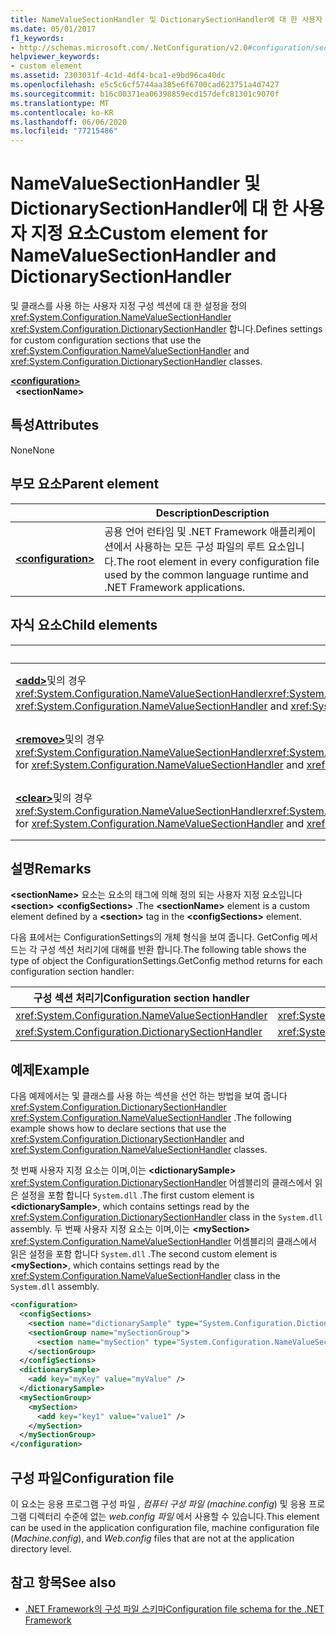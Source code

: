 ```yaml
---
title: NameValueSectionHandler 및 DictionarySectionHandler에 대 한 사용자 지정 요소
ms.date: 05/01/2017
f1_keywords:
- http://schemas.microsoft.com/.NetConfiguration/v2.0#configuration/sectionName
helpviewer_keywords:
- custom element
ms.assetid: 2303031f-4c1d-4df4-bca1-e9bd96ca40dc
ms.openlocfilehash: e5c5c6cf5744aa385e6f6700cad623751a4d7427
ms.sourcegitcommit: b16c00371ea06398859ecd157defc81301c9070f
ms.translationtype: MT
ms.contentlocale: ko-KR
ms.lasthandoff: 06/06/2020
ms.locfileid: "77215486"
---
```

# <a name="custom-element-for-namevaluesectionhandler-and-dictionarysectionhandler"></a><span data-ttu-id="0030e-102">NameValueSectionHandler 및 DictionarySectionHandler에 대 한 사용자 지정 요소</span><span class="sxs-lookup"><span data-stu-id="0030e-102">Custom element for NameValueSectionHandler and DictionarySectionHandler</span></span>

<span data-ttu-id="0030e-103">및 클래스를 사용 하는 사용자 지정 구성 섹션에 대 한 설정을 정의 <xref:System.Configuration.NameValueSectionHandler> <xref:System.Configuration.DictionarySectionHandler> 합니다.</span><span class="sxs-lookup"><span data-stu-id="0030e-103">Defines settings for custom configuration sections that use the <xref:System.Configuration.NameValueSectionHandler> and <xref:System.Configuration.DictionarySectionHandler> classes.</span></span>

[**\<configuration>**](configuration-element.md)\
&nbsp;&nbsp;**\<sectionName>**

## <a name="attributes"></a><span data-ttu-id="0030e-104">특성</span><span class="sxs-lookup"><span data-stu-id="0030e-104">Attributes</span></span>

<span data-ttu-id="0030e-105">None</span><span class="sxs-lookup"><span data-stu-id="0030e-105">None</span></span>

## <a name="parent-element"></a><span data-ttu-id="0030e-106">부모 요소</span><span class="sxs-lookup"><span data-stu-id="0030e-106">Parent element</span></span>

|     | <span data-ttu-id="0030e-107">Description</span><span class="sxs-lookup"><span data-stu-id="0030e-107">Description</span></span> |
| --- | ----------- |
| [**\<configuration>**](configuration-element.md) | <span data-ttu-id="0030e-108">공용 언어 런타임 및 .NET Framework 애플리케이션에서 사용하는 모든 구성 파일의 루트 요소입니다.</span><span class="sxs-lookup"><span data-stu-id="0030e-108">The root element in every configuration file used by the common language runtime and .NET Framework applications.</span></span> |

## <a name="child-elements"></a><span data-ttu-id="0030e-109">자식 요소</span><span class="sxs-lookup"><span data-stu-id="0030e-109">Child elements</span></span>

|     | <span data-ttu-id="0030e-110">Description</span><span class="sxs-lookup"><span data-stu-id="0030e-110">Description</span></span> |
| --- | ----------- |
| <span data-ttu-id="0030e-111">[**\<add>**](add-element-for-custom-2.md)및의 경우 <xref:System.Configuration.NameValueSectionHandler><xref:System.Configuration.DictionarySectionHandler></span><span class="sxs-lookup"><span data-stu-id="0030e-111">[**\<add>**](add-element-for-custom-2.md) for <xref:System.Configuration.NameValueSectionHandler> and <xref:System.Configuration.DictionarySectionHandler></span></span>  | <span data-ttu-id="0030e-112">사용자 지정 응용 프로그램 설정을 추가 합니다.</span><span class="sxs-lookup"><span data-stu-id="0030e-112">Adds custom application settings.</span></span> |
| <span data-ttu-id="0030e-113">[**\<remove>**](remove-element-for-custom-2.md)및의 경우 <xref:System.Configuration.NameValueSectionHandler><xref:System.Configuration.DictionarySectionHandler></span><span class="sxs-lookup"><span data-stu-id="0030e-113">[**\<remove>**](remove-element-for-custom-2.md) for <xref:System.Configuration.NameValueSectionHandler> and <xref:System.Configuration.DictionarySectionHandler></span></span> | <span data-ttu-id="0030e-114">이전에 정의 된 설정을 제거 합니다.</span><span class="sxs-lookup"><span data-stu-id="0030e-114">Removes a previously defined setting.</span></span> |
| <span data-ttu-id="0030e-115">[**\<clear>**](clear-element-for-custom-2.md)및의 경우 <xref:System.Configuration.NameValueSectionHandler><xref:System.Configuration.DictionarySectionHandler></span><span class="sxs-lookup"><span data-stu-id="0030e-115">[**\<clear>**](clear-element-for-custom-2.md) for <xref:System.Configuration.NameValueSectionHandler> and <xref:System.Configuration.DictionarySectionHandler></span></span> | <span data-ttu-id="0030e-116">섹션에서 이전에 정의 된 모든 설정을 지웁니다.</span><span class="sxs-lookup"><span data-stu-id="0030e-116">Clears all previously defined settings in a section.</span></span> |

## <a name="remarks"></a><span data-ttu-id="0030e-117">설명</span><span class="sxs-lookup"><span data-stu-id="0030e-117">Remarks</span></span>

<span data-ttu-id="0030e-118">**\<sectionName>** 요소는 요소의 태그에 의해 정의 되는 사용자 지정 요소입니다 **\<section>** **\<configSections>** .</span><span class="sxs-lookup"><span data-stu-id="0030e-118">The **\<sectionName>** element is a custom element defined by a **\<section>** tag in the **\<configSections>** element.</span></span>

<span data-ttu-id="0030e-119">다음 표에서는 ConfigurationSettings의 개체 형식을 보여 줍니다. GetConfig 메서드는 각 구성 섹션 처리기에 대해를 반환 합니다.</span><span class="sxs-lookup"><span data-stu-id="0030e-119">The following table shows the type of object the ConfigurationSettings.GetConfig method returns for each configuration section handler:</span></span>

| <span data-ttu-id="0030e-120">구성 섹션 처리기</span><span class="sxs-lookup"><span data-stu-id="0030e-120">Configuration section handler</span></span>                        | <span data-ttu-id="0030e-121">반환 형식</span><span class="sxs-lookup"><span data-stu-id="0030e-121">Return type</span></span>                                                |
| ---------------------------------------------------- | ---------------------------------------------------------- |
| <xref:System.Configuration.NameValueSectionHandler>  | <xref:System.Collections.Specialized.NameValueCollection>  |
| <xref:System.Configuration.DictionarySectionHandler> | <xref:System.Collections.IDictionary>                      |

## <a name="example"></a><span data-ttu-id="0030e-122">예제</span><span class="sxs-lookup"><span data-stu-id="0030e-122">Example</span></span>

<span data-ttu-id="0030e-123">다음 예제에서는 및 클래스를 사용 하는 섹션을 선언 하는 방법을 보여 줍니다 <xref:System.Configuration.DictionarySectionHandler> <xref:System.Configuration.NameValueSectionHandler> .</span><span class="sxs-lookup"><span data-stu-id="0030e-123">The following example shows how to declare sections that use the <xref:System.Configuration.DictionarySectionHandler> and <xref:System.Configuration.NameValueSectionHandler> classes.</span></span>

<span data-ttu-id="0030e-124">첫 번째 사용자 지정 요소는 이며,이는 **\<dictionarySample>** <xref:System.Configuration.DictionarySectionHandler> 어셈블리의 클래스에서 읽은 설정을 포함 합니다 `System.dll` .</span><span class="sxs-lookup"><span data-stu-id="0030e-124">The first custom element is **\<dictionarySample>**, which contains settings read by the <xref:System.Configuration.DictionarySectionHandler> class in the `System.dll` assembly.</span></span> <span data-ttu-id="0030e-125">두 번째 사용자 지정 요소는 이며,이는 **\<mySection>** <xref:System.Configuration.NameValueSectionHandler> 어셈블리의 클래스에서 읽은 설정을 포함 합니다 `System.dll` .</span><span class="sxs-lookup"><span data-stu-id="0030e-125">The second custom element is **\<mySection>**, which contains settings read by the <xref:System.Configuration.NameValueSectionHandler> class in the `System.dll` assembly.</span></span>

```xml
<configuration>
  <configSections>
    <section name="dictionarySample" type="System.Configuration.DictionarySectionHandler,System" />
    <sectionGroup name="mySectionGroup">
      <section name="mySection" type="System.Configuration.NameValueSectionHandler,System" />
    </sectionGroup>
  </configSections>
  <dictionarySample>
    <add key="myKey" value="myValue" />
  </dictionarySample>
  <mySectionGroup>
    <mySection>
      <add key="key1" value="value1" />
    </mySection>
  </mySectionGroup>
</configuration>
```

## <a name="configuration-file"></a><span data-ttu-id="0030e-126">구성 파일</span><span class="sxs-lookup"><span data-stu-id="0030e-126">Configuration file</span></span>

<span data-ttu-id="0030e-127">이 요소는 응용 프로그램 구성 파일 *, 컴퓨터 구성 파일 (machine.config*) 및 응용 프로그램 디렉터리 수준에 없는 *web.config 파일* 에서 사용할 수 있습니다.</span><span class="sxs-lookup"><span data-stu-id="0030e-127">This element can be used in the application configuration file, machine configuration file (*Machine.config*), and *Web.config* files that are not at the application directory level.</span></span>

## <a name="see-also"></a><span data-ttu-id="0030e-128">참고 항목</span><span class="sxs-lookup"><span data-stu-id="0030e-128">See also</span></span>

- [<span data-ttu-id="0030e-129">.NET Framework의 구성 파일 스키마</span><span class="sxs-lookup"><span data-stu-id="0030e-129">Configuration file schema for the .NET Framework</span></span>](index.md)
